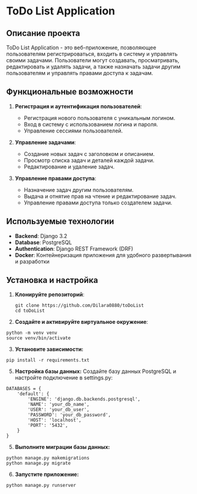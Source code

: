 # ToDo List Application

## Описание проекта

ToDo List Application - это веб-приложение, позволяющее пользователям регистрироваться, входить в систему и управлять своими задачами. Пользователи могут создавать, просматривать, редактировать и удалять задачи, а также назначать задачи другим пользователям и управлять правами доступа к задачам.

## Функциональные возможности

1. **Регистрация и аутентификация пользователей**:
   - Регистрация нового пользователя с уникальным логином.
   - Вход в систему с использованием логина и пароля.
   - Управление сессиями пользователей.

2. **Управление задачами**:
   - Создание новых задач с заголовком и описанием.
   - Просмотр списка задач и деталей каждой задачи.
   - Редактирование и удаление задач.

3. **Управление правами доступа**:
   - Назначение задач другим пользователям.
   - Выдача и отнятие прав на чтение и редактирование задач.
   - Управление правами доступа только создателем задачи.

## Используемые технологии

- **Backend**: Django 3.2
- **Database**: PostgreSQL
- **Authentication**: Django REST Framework (DRF)
- **Docker**: Контейнеризация приложения для удобного развертывания и разработки

## Установка и настройка

1. **Клонируйте репозиторий**:

   ```
   git clone https://github.com/Dilara0880/toDoList
   cd toDoList
   ```

2. **Создайте и активируйте виртуальное окружение**:
  ```
  python -m venv venv
  source venv/bin/activate 
  ```

3. **Установите зависимости:**

  ```
  pip install -r requirements.txt
  ```

5. **Настройка базы данных:**
Создайте базу данных PostgreSQL и настройте подключение в settings.py:

```
DATABASES = {
    'default': {
        'ENGINE': 'django.db.backends.postgresql',
        'NAME': 'your_db_name',
        'USER': 'your_db_user',
        'PASSWORD': 'your_db_password',
        'HOST': 'localhost',
        'PORT': '5432',
    }
}
```
5. **Выполните миграции базы данных:**

  ```
  python manage.py makemigrations
  python manage.py migrate
  ```

6. **Запустите приложение:** 

  ```
  python manage.py runserver
  ```





